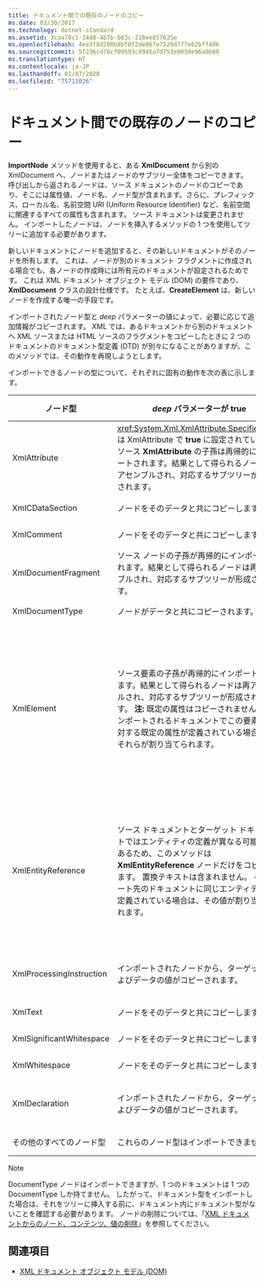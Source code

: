 ```yaml
---
title: ドキュメント間での既存のノードのコピー
ms.date: 03/30/2017
ms.technology: dotnet-standard
ms.assetid: 3caa78c1-3448-4b7b-b83c-228ee857635e
ms.openlocfilehash: 4ee3f8d280b8bf0f2de067e7529d777e62bff406
ms.sourcegitcommit: 5f236cd78cf09593c8945a7d753e0850e96a0b80
ms.translationtype: HT
ms.contentlocale: ja-JP
ms.lasthandoff: 01/07/2020
ms.locfileid: "75711026"
---
```

# <a name="copying-existing-nodes-from-one-document-to-another"></a>ドキュメント間での既存のノードのコピー
**ImportNode** メソッドを使用すると、ある **XmlDocument** から別の XmlDocument へ、ノードまたはノードのサブツリー全体をコピーできます。 呼び出しから返されるノードは、ソース ドキュメントのノードのコピーであり、そこには属性値、ノード名、ノード型が含まれます。さらに、プレフィックス、ローカル名、名前空間 URI (Uniform Resource Identifier) など、名前空間に関連するすべての属性も含まれます。 ソース ドキュメントは変更されません。 インポートしたノードは、ノードを挿入するメソッドの 1 つを使用してツリーに追加する必要があります。  
  
 新しいドキュメントにノードを追加すると、その新しいドキュメントがそのノードを所有します。 これは、ノードが別のドキュメント フラグメントに作成される場合でも、各ノードの作成時には所有元のドキュメントが設定されるためです。 これは XML ドキュメント オブジェクト モデル (DOM) の要件であり、**XmlDocument** クラスの設計仕様です。 たとえば、**CreateElement** は、新しいノードを作成する唯一の手段です。  
  
 インポートされたノード型と *deep* パラメーターの値によって、必要に応じて追加情報がコピーされます。 XML では、あるドキュメントから別のドキュメントへ XML ソースまたは HTML ソースのフラグメントをコピーしたときに 2 つのドキュメントのドキュメント型定義 (DTD) が別々になることがありますが、このメソッドでは、その動作を再現しようとします。  
  
 インポートできるノードの型について、それぞれに固有の動作を次の表に示します。  
  
|ノード型|*deep* パラメーターが true|*deep* パラメーターが false|  
|---------------|------------------------------|-------------------------------|  
|XmlAttribute|<xref:System.Xml.XmlAttribute.Specified%2A> は XmlAttribute で **true** に設定されています。 ソース **XmlAttribute** の子孫は再帰的にインポートされます。結果として得られるノードは再アセンブルされ、対応するサブツリーが形成されます。|**XmlAttribute** ノードは常に子ノードと共にインポートされるため、XmlAttribute ノードには *deep* パラメーターは適用されません。|  
|XmlCDataSection|ノードをそのデータと共にコピーします。|ノードをそのデータと共にコピーします。|  
|XmlComment|ノードをそのデータと共にコピーします。|ノードをそのデータと共にコピーします。|  
|XmlDocumentFragment|ソース ノードの子孫が再帰的にインポートされます。結果として得られるノードは再アセンブルされ、対応するサブツリーが形成されます。|空の **XmlDocumentFragment** が作成されます。|  
|XmlDocumentType|ノードがデータと共にコピーされます。*|ノードがデータと共にコピーされます。*|  
|XmlElement|ソース要素の子孫が再帰的にインポートされます。結果として得られるノードは再アセンブルされ、対応するサブツリーが形成されます。 **注:** 既定の属性はコピーされません。 インポートされるドキュメントでこの要素名に対する既定の属性が定義されている場合は、それらが割り当てられます。|指定された属性ノードがソース要素からインポートされ、生成された **XmlAttribute** ノードが新しい要素に追加されます。 子孫ノードはコピーされません。 **注:** 既定の属性はコピーされません。 インポートされるドキュメントでこの要素名に対する既定の属性が定義されている場合は、それらが割り当てられます。|  
|XmlEntityReference|ソース ドキュメントとターゲット ドキュメントではエンティティの定義が異なる可能性があるため、このメソッドは **XmlEntityReference** ノードだけをコピーします。 置換テキストは含まれません。 インポート先のドキュメントに同じエンティティが定義されている場合は、その値が割り当てられます。|ソース ドキュメントとターゲット ドキュメントではエンティティの定義が異なる可能性があるため、このメソッドは **XmlEntityReference** ノードだけをコピーします。 置換テキストは含まれません。 インポート先のドキュメントに同じエンティティが定義されている場合は、その値が割り当てられます。|  
|XmlProcessingInstruction|インポートされたノードから、ターゲットおよびデータの値がコピーされます。|インポートされたノードから、ターゲットおよびデータの値がコピーされます。|  
|XmlText|ノードをそのデータと共にコピーします。|ノードをそのデータと共にコピーします。|  
|XmlSignificantWhitespace|ノードをそのデータと共にコピーします。|ノードをそのデータと共にコピーします。|  
|XmlWhitespace|ノードをそのデータと共にコピーします。|ノードをそのデータと共にコピーします。|  
|XmlDeclaration|インポートされたノードから、ターゲットおよびデータの値がコピーされます。|インポートされたノードから、ターゲットおよびデータの値がコピーされます。|  
|その他のすべてのノード型|これらのノード型はインポートできません。|これらのノード型はインポートできません。|  
  
> [!NOTE]
> DocumentType ノードはインポートできますが、1 つのドキュメントは 1 つの DocumentType しか持てません。 したがって、ドキュメント型をインポートした場合は、それをツリーに挿入する前に、ドキュメント内にドキュメント型がないことを確認する必要があります。 ノードの削除については、「[XML ドキュメントからのノード、コンテンツ、値の削除](../../../../docs/standard/data/xml/removing-nodes-content-and-values-from-an-xml-document.md)」を参照してください。  
  
## <a name="see-also"></a>関連項目

- [XML ドキュメント オブジェクト モデル (DOM)](../../../../docs/standard/data/xml/xml-document-object-model-dom.md)
